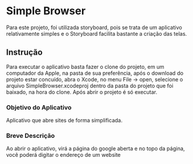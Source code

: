 # Simple Browser

Para este projeto, foi utilizada storyboard, pois se trata de um aplicativo relativamente simples e o Storyboard facilita bastante a criação das telas.

## Instrução

Para executar o aplicativo basta fazer o clone do projeto, em um computador da Apple, na pasta de sua preferência, após o download do projeto estar concuído, abra o Xcode, no menu File -> open, selecione o arquivo SimpleBrowser.xcodeproj dentro da pasta do projeto que foi baixado, na hora do clone. Após abrir o projeto é só executar.

### Objetivo do Aplicativo

Aplicativo que abre sites de forma simplificada.

### Breve Descrição

Ao abrir o aplicativo, virá a página do google aberta e no topo da página, você poderá digitar o endereço de um website
